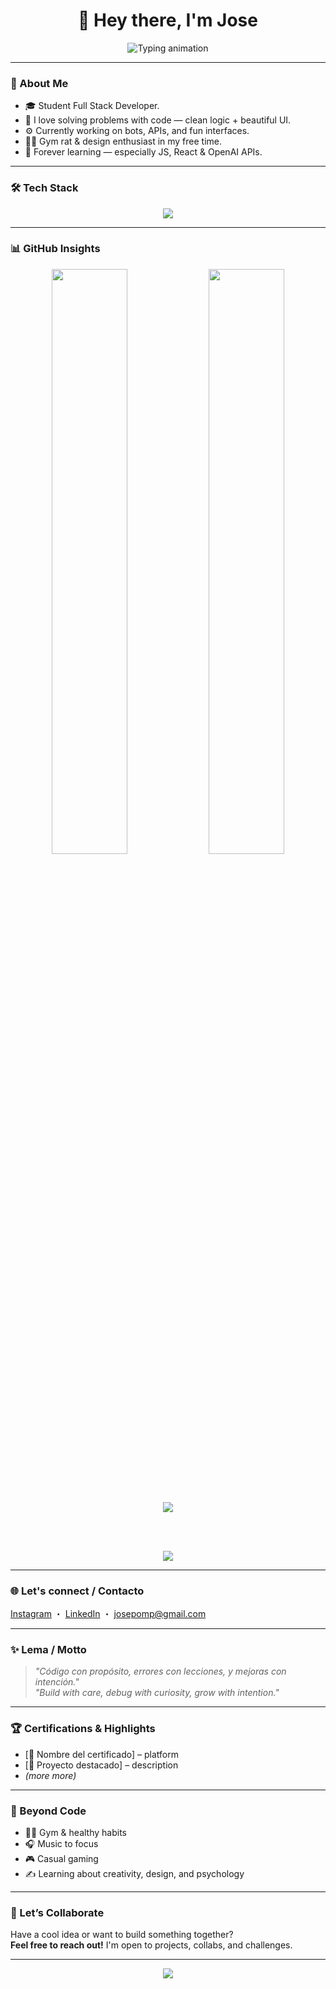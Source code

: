 <h1 align="center">👋 Hey there, I'm Jose</h1>

<p align="center">
  <img src="https://readme-typing-svg.demolab.com?font=Fira+Code&pause=2000&speed=40&center=true&vCenter=true&width=600&lines=Full+Stack+Dev+in+Progress;Explorador+frontend+y+backend;Learning+by+breaking+things;Aprendo+haciendo+y+rompiendo;Coding+with+purpose+%26+clarity;Creando+con+l%C3%B3gica+y+creatividad;Siempre+aprendiendo+y+creando;Let+curiosity+lead+the+code;Not+a+JS+fanboy%2C+but+we+get+along" alt="Typing animation" />
</p>

---

### 🧠 About Me

- 🎓 Student Full Stack Developer.
- 🧩 I love solving problems with code — clean logic + beautiful UI.
- ⚙️ Currently working on bots, APIs, and fun interfaces.
- 🏋️‍♂️ Gym rat & design enthusiast in my free time.
- 🌱 Forever learning — especially JS, React & OpenAI APIs.

---

### 🛠️ Tech Stack

<p align="center">
  <img src="https://skillicons.dev/icons?i=html,css,js,react,nodejs,express,git,github,vscode&theme=dark" />
</p>

---

### 📊 GitHub Insights

<div align="center">

<img src="https://github-readme-stats.vercel.app/api?username=JosepoMP&show_icons=true&theme=tokyonight&bg_color=0d1117&title_color=ff6f61&icon_color=ff6f61&text_color=c9d1d9&hide_border=true" width="49%" />
<img src="https://github-readme-stats.vercel.app/api/top-langs/?username=JosepoMP&layout=compact&theme=tokyonight&bg_color=0d1117&title_color=ff6f61&text_color=c9d1d9&hide_border=true" width="49%" />

<br><br>

<p align="center">
  <img src="https://github-readme-streak-stats.herokuapp.com/?user=JosepoMP&theme=dark"/>
</p>

<br><br>

<img src="https://github-profile-trophy.vercel.app/?username=JosepoMP&theme=tokyonight&no-frame=true&no-bg=true&margin-w=10" />

</div>

---

### 🌐 Let's connect / Contacto

[Instagram](https://instagram.com/josepomp) ・ [LinkedIn](https://www.linkedin.com/in/josepomp) ・ josepomp@gmail.com

---

### ✨ Lema / Motto

> _"Código con propósito, errores con lecciones, y mejoras con intención."_  
> _"Build with care, debug with curiosity, grow with intention."_

---

### 🏆 Certifications & Highlights

- [🧾 Nombre del certificado] – platform
- [🚀 Proyecto destacado] – description
- *(more more)*

---

### 🎨 Beyond Code

- 🏋️‍♂️ Gym & healthy habits  
- 🎧 Music to focus  
- 🎮 Casual gaming  
- ✍️ Learning about creativity, design, and psychology

---

### 🤝 Let’s Collaborate

Have a cool idea or want to build something together?  
**Feel free to reach out!** I'm open to projects, collabs, and challenges.

---

<p align="center">
  <img src="https://capsule-render.vercel.app/api?type=waving&color=gradient&height=100&section=footer"/>
</p>
